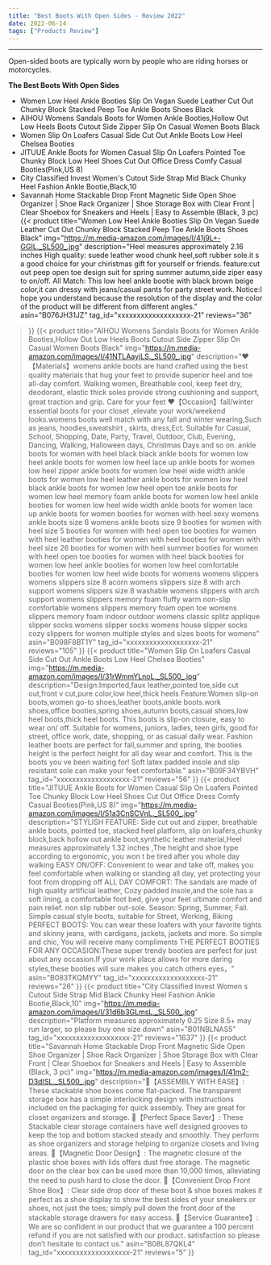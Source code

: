 ```yaml
---
title: "Best Boots With Open Sides - Review 2022"
date: 2022-06-14
tags: ["Products Review"]
---
```


---


Open-sided boots are typically worn by people who are riding horses or motorcycles.

**The Best Boots With Open Sides**
* Women Low Heel Ankle Booties Slip On Vegan Suede Leather Cut Out Chunky Block Stacked Peep Toe Ankle Boots Shoes Black
* AIHOU Womens Sandals Boots for Women Ankle Booties,Hollow Out Low Heels Boots Cutout Side Zipper Slip On Casual Women Boots Black
* Women Slip On Loafers Casual Side Cut Out Ankle Boots Low Heel Chelsea Booties
* JITUUE Ankle Boots for Women Casual Slip On Loafers Pointed Toe Chunky Block Low Heel Shoes Cut Out Office Dress Comfy Casual Booties(Pink,US 8)
* City Classified Invest Women's Cutout Side Strap Mid Black Chunky Heel Fashion Ankle Bootie,Black,10
* Savannah Home Stackable Drop Front Magnetic Side Open Shoe Organizer | Shoe Rack Organizer | Shoe Storage Box with Clear Front | Clear Shoebox for Sneakers and Heels | Easy to Assemble (Black, 3 pc)
{{< product 
title="Women Low Heel Ankle Booties Slip On Vegan Suede Leather Cut Out Chunky Block Stacked Peep Toe Ankle Boots Shoes Black"
img="https://m.media-amazon.com/images/I/41j9L+-GGIL._SL500_.jpg"
description="Heel measures approximately 2.16 inches High quality: suede leather wood chunk heel,soft rubber sole.it s a good choice for your chiristmas gift for yourself or friends. feature:cut out peep open toe design suit for spring summer autumn,side ziper easy to on/off. All Match: This low heel ankle bootie with black brown beige color,it can dressy with jeans/casual pants for party street work. Notice:I hope you understand because the resolution of the display and the color of the product will be different from different angles."
asin="B076JH31JZ"
tag_id="xxxxxxxxxxxxxxxxxxx-21"
reviews="36"
>}} 
{{< product 
title="AIHOU Womens Sandals Boots for Women Ankle Booties,Hollow Out Low Heels Boots Cutout Side Zipper Slip On Casual Women Boots Black"
img="https://m.media-amazon.com/images/I/41NTLAayjLS._SL500_.jpg"
description="♥【Materials】womens ankle boots are hand crafted using the best quality materials that hug your feet to provide superior heel and toe all-day comfort. Walking women, Breathable cool, keep feet dry, deodorant, elastic thick soles provide strong cushioning and support, great traction and grip. Care for your feet ♥【Occasion】fall/winter essential boots for your closet ,elevate your work/weekend looks.womens boots well match with any fall and winter wearing,Such as jeans, hoodies,sweatshirt , skirts, dress,Ect. Suitable for Casual, School, Shopping, Date, Party, Travel, Outdoor, Club, Evening, Dancing, Walking, Halloween days, Christmas Days and so on. ankle boots for women with heel black black ankle boots for women low heel ankle boots for women low heel lace up ankle boots for women low heel zipper ankle boots for women low heel wide width ankle boots for women low heel leather ankle boots for women low heel black ankle boots for women low heel open toe ankle boots for women low heel memory foam ankle boots for women low heel ankle booties for women low heel wide width ankle boots for women lace up ankle boots for women booties for women with heel sexy womens ankle boots size 6 womens ankle boots size 9 booties for women with heel size 5 booties for women with heel open toe booties for women with heel leather booties for women with heel booties for women with heel size 26 booties for women with heel summer booties for women with heel open toe booties for women with heel black booties for women low heel ankle booties for women low heel comfortable booties for women low heel wide boots for womens womens slippers womens slippers size 8 acorn womens slippers size 8 with arch support womens slippers size 8 washable womens slippers with arch support womens slippers memory foam fluffy warm non-slip comfortable womens slippers memory foam open toe womens slippers memory foam indoor outdoor womens classic splitz applique slipper socks womens slipper socks womens house slipper socks cozy slippers for women multiple styles and sizes boots for womens"
asin="B098F8BT1Y"
tag_id="xxxxxxxxxxxxxxxxxxx-21"
reviews="105"
>}} 
{{< product 
title="Women Slip On Loafers Casual Side Cut Out Ankle Boots Low Heel Chelsea Booties"
img="https://m.media-amazon.com/images/I/31rWmmYLnoL._SL500_.jpg"
description="Design:Imported,faux leather,pointed toe,side cut out,front v cut,pure color,low heel,thick heels Feature:Women slip-on boots,women go-to shoes,leather boots,ankle boots.work shoes,office booties,spring shoes,autumn boots,casual shoes,low heel boots,thick heel boots. This boots is slip-on closure, easy to wear on/ off. Suitable for womens, juniors, ladies, teen girls, good for street, office work, date, shopping, or as casual daily wear. Fashion leather boots are perfect for fall,summer and spring, the booties height is the perfect height for all day wear and comfort. This is the boots you ve been waiting for! Soft latex padded insole and slip resistant sole can make your feet comfortable."
asin="B09F34YBVH"
tag_id="xxxxxxxxxxxxxxxxxxx-21"
reviews="56"
>}} 
{{< product 
title="JITUUE Ankle Boots for Women Casual Slip On Loafers Pointed Toe Chunky Block Low Heel Shoes Cut Out Office Dress Comfy Casual Booties(Pink,US 8)"
img="https://m.media-amazon.com/images/I/51a3CnSCVnL._SL500_.jpg"
description="STYLISH FEATURE: Side cut out and zipper, breathable ankle boots, pointed toe, stacked heel platform, slip on loafers,chunky block,back hollow out ankle boot,synthetic leather material,Heel measures approximately 1.32 inches ,The height and shoe type according to ergonomic, you won t be tired after you whole day walking EASY ON/OFF: Convenient to wear and take off, makes you feel comfortable when walking or standing all day, yet protecting your foot from dropping off ALL DAY COMFORT: The sandals are made of high quality artificial leather, Cozy padded insole,and the sole has a soft lining, a comfortable foot bed, give your feet ultimate comfort and pain relief. non slip rubber out-sole. Season: Spring, Summer, Fall. Simple casual style boots, suitable for Street, Working, Biking PERFECT BOOTS: You can wear these loafers with your favorite tights and skinny jeans, with cardigans, jackets, jackets and more. So simple and chic, You will receive many compliments THE PERFECT BOOTIES FOR ANY OCCASION:These super trendy booties are perfect for just about any occasion.If your work place allows for more daring styles,these booties will sure makes you catch others eyes，"
asin="B083TKQMYY"
tag_id="xxxxxxxxxxxxxxxxxxx-21"
reviews="26"
>}} 
{{< product 
title="City Classified Invest Women s Cutout Side Strap Mid Black Chunky Heel Fashion Ankle Bootie,Black,10"
img="https://m.media-amazon.com/images/I/31d6b3GLmsL._SL500_.jpg"
description="Platform measures approximately 0.25 Size 8.5+ may run larger, so please buy one size down"
asin="B01NBLNAS5"
tag_id="xxxxxxxxxxxxxxxxxxx-21"
reviews="1637"
>}} 
{{< product 
title="Savannah Home Stackable Drop Front Magnetic Side Open Shoe Organizer | Shoe Rack Organizer | Shoe Storage Box with Clear Front | Clear Shoebox for Sneakers and Heels | Easy to Assemble (Black, 3 pc)"
img="https://m.media-amazon.com/images/I/41m2-D3dISL._SL500_.jpg"
description="👟【ASSEMBLY WITH EASE】: These stackable shoe boxes come flat-packed. The transparent storage box has a simple interlocking design with instructions included on the packaging for quick assembly. They are great for closet organizers and storage. 👠【Perfect Space Saver】: These Stackable clear storage containers have well designed grooves to keep the top and bottom stacked steady and smoothly. They perform as shoe organizers and storage helping to organize closets and living areas. 👢【Magnetic Door Design】: The magnetic closure of the plastic shoe boxes with lids offers dust free storage. The magnetic door on the clear box can be used more than 10,000 times, alleviating the need to push hard to close the door. 🥾【Convenient Drop Front Shoe Box】: Clear side drop door of these boot & shoe boxes makes it perfect as a shoe display to show the best sides of your sneakers or shoes, not just the toes; simply pull down the front door of the stackable storage drawers for easy access. 👞【Service Guarantee】: We are so confident in our product that we guarantee a 100 percent refund if you are not satisfied with our product. satisfaction so please don’t hesitate to contact us."
asin="B08L87QKL4"
tag_id="xxxxxxxxxxxxxxxxxxx-21"
reviews="5"
>}} 
